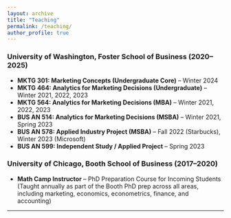 ```yaml
---
layout: archive
title: "Teaching"
permalink: /teaching/
author_profile: true
---
```


### University of Washington, Foster School of Business (2020–2025)

- **MKTG 301: Marketing Concepts (Undergraduate Core)** – Winter 2024  
- **MKTG 464: Analytics for Marketing Decisions (Undergraduate)** – Winter 2021, 2022, 2023  
- **MKTG 564: Analytics for Marketing Decisions (MBA)** – Winter 2021, 2022, 2023  
- **BUS AN 514: Analytics for Marketing Decisions (MSBA)** – Winter 2021, Spring 2023  
- **BUS AN 578: Applied Industry Project (MSBA)** – Fall 2022 (Starbucks), Winter 2023 (Microsoft) 
- **BUS AN 599: Independent Study / Applied Project** – Spring 2023  

### University of Chicago, Booth School of Business (2017–2020)

- **Math Camp Instructor** – PhD Preparation Course for Incoming Students  
  (Taught annually as part of the Booth PhD prep across all areas, including marketing, economics, econometrics, finance, and accounting)

---

